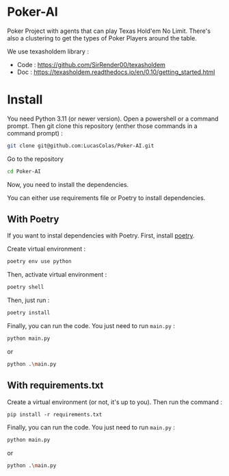 # Poker-AI

Poker Project with agents that can play Texas Hold'em No Limit.
There's also a clustering to get the types of Poker Players around the table.

We use texasholdem library :
* Code : https://github.com/SirRender00/texasholdem
* Doc : https://texasholdem.readthedocs.io/en/0.10/getting_started.html

# Install

You need Python 3.11 (or newer version).
Open a powershell or a command prompt.
Then git clone this repository (enther those commands in a command prompt) : 

```bash
git clone git@github.com:LucasColas/Poker-AI.git
```

Go to the repository

```bash
cd Poker-AI
```

Now, you need to install the dependencies. 

You can either use requirements file or Poetry to install dependencies. 

## With Poetry
If you want to instal dependencies with Poetry. First, install [poetry](https://python-poetry.org/).

Create virtual environment :
```bash
poetry env use python
```

Then, activate virtual environment : 
```bash
poetry shell
```

Then, just run : 
```bash
poetry install
```



Finally, you can run the code.
You just need to run `main.py` :
```bash
python main.py
```
or 
```bash
python .\main.py
```

## With requirements.txt
Create a virtual environment (or not, it's up to you).
Then run the command : 
```
pip install -r requirements.txt
```

Finally, you can run the code.
You just need to run `main.py` :
```bash
python main.py
```
or 
```bash
python .\main.py
```

